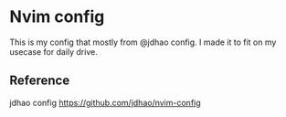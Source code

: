 # Nvim config
This is my config that mostly from @jdhao config. I made it to fit on my usecase for daily drive.

## Reference
jdhao config https://github.com/jdhao/nvim-config

